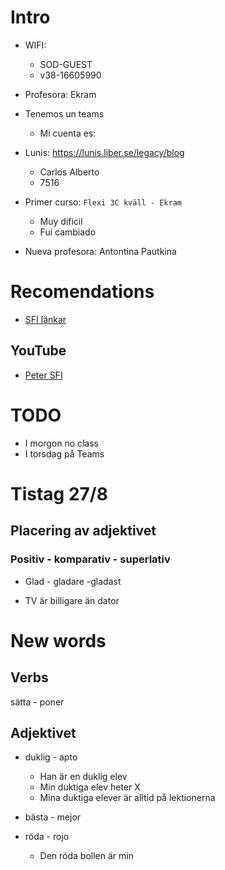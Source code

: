 # Intro


- WIFI:
  - SOD-GUEST
  - v38-16605990 

- Profesora: Ekram
- Tenemos un teams
  - Mi cuenta es: 

- Lunis: https://lunis.liber.se/legacy/blog
  - Carlos Alberto
  - 7516

- Primer curso: `Flexi 3C kväll - Ekram`
  - Muy dificil
  - Fui cambiado

- Nueva profesora: Antontina Pautkina




# Recomendations

- [SFI länkar](https://www.kreativpedagogik.se/)

## YouTube

- [Peter SFI](https://www.youtube.com/@petersfi6089)

# TODO

- I morgon no class
- I torsdag på Teams

# Tistag 27/8

## Placering av adjektivet

### Positiv - komparativ - superlativ

- Glad - gladare -gladast

- TV är billigare än dator

# New words

## Verbs

sätta - poner

## Adjektivet

- duklig - apto
  - Han är en duklig elev
  - Min duktiga elev heter X
  - Mina duktiga elever är alltid på lektionerna

- bästa - mejor


- röda - rojo
  - Den röda bollen är min
